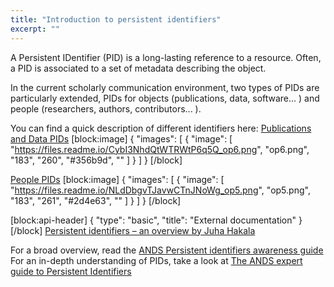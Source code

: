 ```yaml
---
title: "Introduction to persistent identifiers"
excerpt: ""
---
```

A Persistent IDentifier (PID) is a long-lasting reference to a resource. Often, a PID is associated to a set of metadata describing the object.

In the current scholarly communication environment, two types of PIDs are particularly extended, PIDs for objects (publications, data, software... ) and people (researchers, authors, contributors... ).

You can find a quick description of different identifiers here: 
[Publications and Data PIDs](https://odinproject2012.files.wordpress.com/2014/05/op6.pdf)
[block:image]
{
  "images": [
    {
      "image": [
        "https://files.readme.io/CybI3NhdQtWTRWtP6q5Q_op6.png",
        "op6.png",
        "183",
        "260",
        "#356b9d",
        ""
      ]
    }
  ]
}
[/block]

[People PIDs](https://odinproject2012.files.wordpress.com/2014/05/op5.pdf)
[block:image]
{
  "images": [
    {
      "image": [
        "https://files.readme.io/NLdDbgvTJavwCTnJNoWg_op5.png",
        "op5.png",
        "183",
        "261",
        "#2d4e63",
        ""
      ]
    }
  ]
}
[/block]

[block:api-header]
{
  "type": "basic",
  "title": "External documentation"
}
[/block]
[Persistent identifiers – an overview by Juha Hakala](http://www.metadaten-twr.org/2010/10/13/persistent-identifiers-an-overview/)

For a broad overview, read the [ANDS Persistent identifiers awareness guide](http://ands.org.au/guides/persistent-identifiers-awareness.html)
For an in-depth understanding of PIDs, take a look at [The ANDS expert guide to Persistent Identifiers](http://ands.org.au/guides/persistent-identifiers-expert.html)